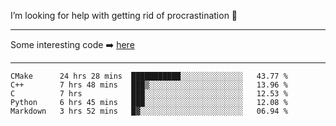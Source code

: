 I’m looking for help with getting rid of procrastination 🤔

-----

Some interesting code :arrow_right: [here](https://github.com/zhen8838/playground)

-----

<!--START_SECTION:waka-->
```text
CMake      24 hrs 28 mins  ███████████░░░░░░░░░░░░░░   43.77 % 
C++        7 hrs 48 mins   ███▒░░░░░░░░░░░░░░░░░░░░░   13.96 % 
C          7 hrs           ███░░░░░░░░░░░░░░░░░░░░░░   12.53 % 
Python     6 hrs 45 mins   ███░░░░░░░░░░░░░░░░░░░░░░   12.08 % 
Markdown   3 hrs 52 mins   █▓░░░░░░░░░░░░░░░░░░░░░░░   06.94 % 
```
<!--END_SECTION:waka-->

<!--
**zhen8838/zhen8838** is a ✨ _special_ ✨ repository because its `README.md` (this file) appears on your GitHub profile.

Here are some ideas to get you started:

- 🔭 I’m currently working on ...
- 🌱 I’m currently learning ...
- 👯 I’m looking to collaborate on ...
 ...
- 💬 Ask me about ...
- 📫 How to reach me: ...
- 😄 Pronouns: ...
- ⚡ Fun fact: ...
-->
